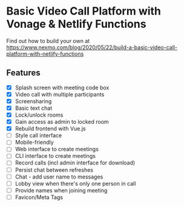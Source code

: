 # Basic Video Call Platform with Vonage & Netlify Functions

Find out how to build your own at <https://www.nexmo.com/blog/2020/05/22/build-a-basic-video-call-platform-with-netlify-functions>

## Features

- [x] Splash screen with meeting code box
- [x] Video call with multiple participants
- [x] Screensharing
- [x] Basic text chat
- [x] Lock/unlock rooms
- [x] Gain access as admin to locked room
- [x] Rebuild frontend with Vue.js
- [ ] Style call interface
- [ ] Mobile-friendly
- [ ] Web interface to create meetings
- [ ] CLI interface to create meetings
- [ ] Record calls (incl admin interface for download)
- [ ] Persist chat between refreshes
- [ ] Chat - add user name to messages
- [ ] Lobby view when there's only one person in call
- [ ] Provide names when joining meeting
- [ ] Favicon/Meta Tags